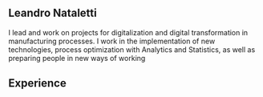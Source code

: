 ## Leandro Nataletti 

I lead and work on projects for digitalization and digital transformation in manufacturing processes. I work in the implementation of new technologies, process optimization with Analytics
and Statistics, as well as preparing people in new ways of working

## Experience

<!--
**natalettileandro/natalettileandro** is a ✨ _special_ ✨ repository because its `README.md` (this file) appears on your GitHub profile.

Here are some ideas to get you started:

- 🔭 I’m currently working on ...
- 🌱 I’m currently learning ...
- 👯 I’m looking to collaborate on ...
- 🤔 I’m looking for help with ...
- 💬 Ask me about ...
- 📫 How to reach me: ...
- 😄 Pronouns: ...
- ⚡ Fun fact: ...
-->
